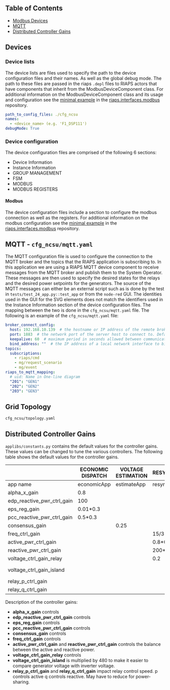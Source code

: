 ## Table of Contents
<!-- TOC -->
* [Modbus Devices](#modbus-devices)
* [MQTT](#mqtt)
* [Distributed Controller Gains](#distributed-controller-gains)
<!-- TOC -->

## Devices

### Device lists
The device lists are files used to specify the path to the device configuration files and their names. As well as the global debug mode. 
The path to these files are passed in the riaps `.depl` files to RIAPS actors that have components that inherit from the ModbusDeviceComponent class.
For additional information on the ModbusDeviceComponent class and its usage and configuration see the [minimal example](https://github.com/RIAPS/interface.modbus.libs/tree/main/example/Minimal) in the [riaps.interfaces.modbus](https://github.com/RIAPS/interface.modbus.libs/tree/main) repository.
```yaml
path_to_config_files: ./cfg_ncsu
names:
  - <device_name> (e.g. 'F1_DSP111')
debugMode: True
```

### Device configuration
The device configuration files are comprised of the following 6 sections:
* Device Information
* Instance Information
* GROUP MANAGEMENT
* FSM
* MODBUS 
* MODBUS REGISTERS


#### Modbus
The device configuration files include a section to configure the modbus connection as well as the registers.
For additional information on the modbus configuration see the [minimal example](https://github.com/RIAPS/interface.modbus.libs/tree/main/example/Minimal) in the [riaps.interfaces.modbus](https://github.com/RIAPS/interface.modbus.libs/tree/main) repository.



## MQTT - `cfg_ncsu/mqtt.yaml`
The MQTT configuration file is used to configure the connection to the MQTT broker and the topics that the RIAPS application is subscribing to. 
In this application we are using a RIAPS MQTT device component to receive messages from the MQTT broker and publish them to the System Operator. These messages are then used to specify the desired states for the relays and the desired power setpoints for the generators. The source of the MQTT messages can either be an external script such as is done by the test in `tests/test_24_app.py::test_app` or from the `node-red` GUI. The identities used in the GUI for the SVG elements does not match the identifiers used in the Instance Information section of the device configuration files. The mapping between the two is done in the `cfg_ncsu/mqtt.yaml` file. The following is an example of the `cfg_ncsu/mqtt.yaml` file:
```yaml
broker_connect_config:
  host: 192.168.10.139  # the hostname or IP address of the remote broker
  port: 1883  # the network port of the server host to connect to. Defaults to 1883. Note that the default port for MQTT over SSL/TLS is 8883 so if you are using tls_set() or tls_set_context(), the port may need providing manually
  keepalive: 60  # maximum period in seconds allowed between communications with the broker. If no other messages are being exchanged, this controls the rate at which the client will send ping messages to the broker
  bind_address: ""  # the IP address of a local network interface to bind this client to, assuming multiple interfaces exist
topics:
  subscriptions:
    - riaps/cmd
    - mg/request_scenario
    - mg/event
riaps_to_mqtt_mapping:
  # uid: Name in One-line diagram
  "201": "GEN1"
  "202": "GEN2"
  "203": "GEN3"
```



## Grid Topology
`cfg_ncsu/topology.yaml`

## Distributed Controller Gains
`applibs/constants.py` contains the default values for the controller gains. These values can be changed to tune the various controllers. The following table shows the default values for the controller gains.

|                            | ECONOMIC DISPATCH | VOLTAGE ESTIMATION | RESYNCHRONIZATION | RELAY OPEN           | RELAY CLOSE           | SECONDARY CONTROL |
|----------------------------|-------------------|--------------------|-------------------|----------------------|-----------------------|-------------------|
| app name                   | economicApp       | estimateApp        | resyncApp         | reconfigRelayOpenApp | reconfigRelayCloseApp | secondApp         |
| alpha_x_gain               | 0.8               |                    |                   |                      |                       |                   |
| edp_reactive_pwr_ctrl_gain | 100               |                    |                   |                      |                       |                   |
| eps_reg_gain               | 0.01*0.3          |                    |                   |                      |                       |                   |
| pcc_reactive_pwr_ctrl_gain | 0.5*0.3           |                    |                   |                      |                       |                   |
| consensus_gain             |                   | 0.25               |                   |                      |                       |                   |
| freq_ctrl_gain             |                   |                    | 15/3              |                      | 15/3                  | 15/3              |
| active_pwr_ctrl_gain       |                   |                    | 0.8*0.1           | 0.8*0.1              | 0.8*0.1               | 0.8*0.1           |
| reactive_pwr_ctrl_gain     |                   |                    | 200*0.1           | 200*0.1              | 200*0.1               | 200*0.1           |
| voltage_ctrl_gain_relay    |                   |                    | 0.2               |                      | 0.2                   |                   |
| voltage_ctrl_gain_island   |                   |                    |                   |                      |                       | 0.2 * 20 * 480    |
| relay_p_ctrl_gain          |                   |                    |                   | 0.0002               |                       |                   |
| relay_q_ctrl_gain          |                   |                    |                   | 0.05                 |                       |                   |


Description of the controller gains:
* **alpha_x_gain** controls
* **edp_reactive_pwr_ctrl_gain** controls
* **eps_reg_gain** controls
* **pcc_reactive_pwr_ctrl_gain** controls
* **consensus_gain** controls
* **freq_ctrl_gain** controls
* **active_pwr_ctrl_gain** and **reactive_pwr_ctrl_gain** controls the balance between the active and reactive power.
* **voltage_ctrl_gain_relay** controls
* **voltage_ctrl_gain_island** is multiplied by 480 to make it easier to compare generator voltage with inverter voltage.
* **relay_p_ctrl_gain** and **relay_q_ctrl_gain** impact relay control speed. p controls active q controls reactive. May have to reduce for power-sharing.

